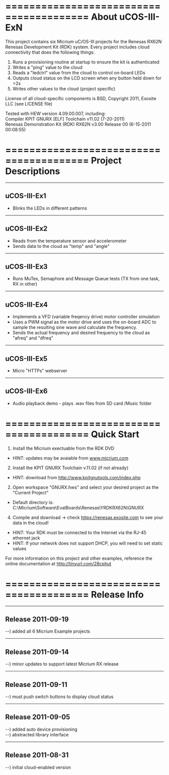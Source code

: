 ========================================
About uCOS-III-ExN
========================================
This project contains six Micrium uC/OS-III projects for the Renesas RX62N 
Renesas Development Kit (RDK) system.  Every project includes cloud connectivity
that does the following things:<br>
1) Runs a provisioning routine at startup to ensure the kit is authenticated<br>
2) Writes a "ping" value to the cloud<br>
3) Reads a "ledctrl" value from the cloud to control on-board LEDs<br>
4) Outputs cloud status on the LCD screen when any button held down for >2s<br>
5) Writes other values to the cloud (project specific)<br>

License of all cloud-specific components is BSD, Copyright 2011, Exosite LLC 
(see LICENSE file)<br>

Tested with HEW version 4.09.00.007, including:<br>
Compiler KPIT GNURX [ELF] Toolchain v11.02  (7-20-2011)<br>
Renesas Demonstration Kit (RDK) RX62N v3.00 Release 00 (6-15-2011 00:08:55)

========================================
Project Descriptions
========================================
----------------------------------------
uCOS-III-Ex1
----------------------------------------
* Blinks the LEDs in different patterns<br>

----------------------------------------
uCOS-III-Ex2
----------------------------------------
* Reads from the temperature sensor and accelerometer<br>
* Sends data to the cloud as "temp" and "angle"<br>

----------------------------------------
uCOS-III-Ex3
----------------------------------------
* Runs MuTex, Semaphore and Message Queue tests (TX from one task, RX in other)<br>

----------------------------------------
uCOS-III-Ex4
----------------------------------------
* Implements a VFD (variable freqency drive) motor controller simulation<br>
* Uses a PWM signal as the motor drive and uses the on-board ADC to sample the 
resulting sine wave and calculate the frequency.<br>
* Sends the actual frequency and desired frequency to the cloud as "afreq" and
"dfreq"<br>

----------------------------------------
uCOS-III-Ex5
----------------------------------------
* Micro "HTTPs" webserver<br>

----------------------------------------
uCOS-III-Ex6
----------------------------------------
* Audio playback demo - plays .wav files from SD card /Music folder<br>


========================================
Quick Start
========================================
1) Install the Micrium exectuable from the RDK DVD <br>
* HINT: updates may be avaiable from www.micrium.com

2) Install the KPIT GNURX Toolchain v.11.02 (if not already)<br>
* HINT: download from http://www.kpitgnutools.com/index.php

2) Open workspace "GNURX.hws" and select your desired project as the "Current 
Project"<br>
* Default directory is: C:\Micrium\Software\EvalBoards\Renesas\YRDKRX62N\GNURX<br>

4) Compile and download -> check https://renesas.exosite.com to see your data
in the cloud!<br>
* HINT: Your RDK must be connected to the Internet via the RJ-45 ethernet jack<br>
* HINT: If your network does not support DHCP, you will need to set static 
        values<br>

For more information on this project and other examples, reference the online 
documentation at http://tinyurl.com/28cphut<br>

========================================
Release Info
========================================
----------------------------------------
Release 2011-09-19
----------------------------------------
--) added all 6 Micrium Example projects<br>

----------------------------------------
Release 2011-09-14
----------------------------------------
--) minor updates to support latest Micrium RX release<br>

----------------------------------------
Release 2011-09-11
----------------------------------------
--) must push switch buttons to display cloud status<br>

----------------------------------------
Release 2011-09-05
----------------------------------------
--) added auto device provisioning<br>
--) abstracted library interface<br>

----------------------------------------
Release 2011-08-31
----------------------------------------
--) initial cloud-enabled version<br>
